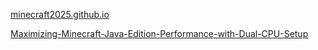 [minecraft2025.github.io](https://minecraft2025.github.io/p/)

[Maximizing-Minecraft-Java-Edition-Performance-with-Dual-CPU-Setup](https://minecraft2025.github.io/p/01/Maximizing-Minecraft-Java-Edition-Performance-with-Dual-CPU-Setup.html)
